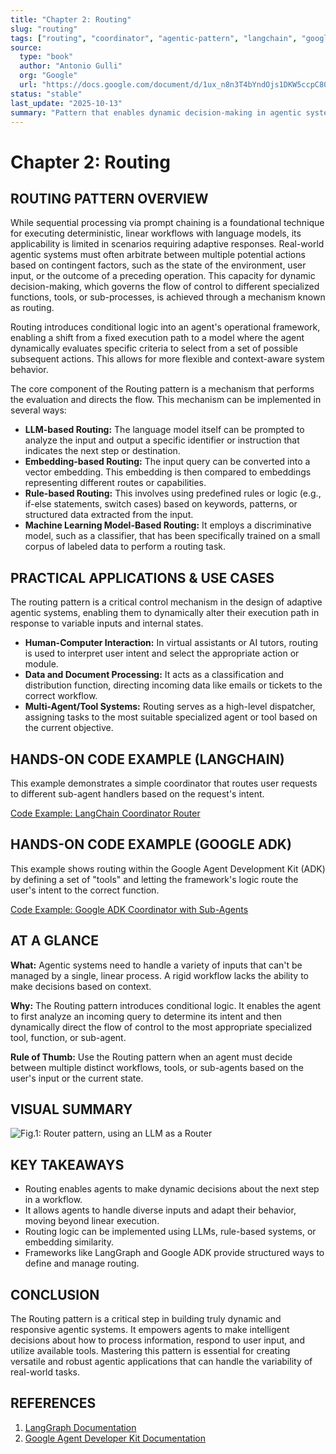 ```yaml
---
title: "Chapter 2: Routing"
slug: "routing"
tags: ["routing", "coordinator", "agentic-pattern", "langchain", "google-adk"]
source:
  type: "book"
  author: "Antonio Gulli"
  org: "Google"
  url: "https://docs.google.com/document/d/1ux_n8n3T4bYndOjs1DKW5ccpC802KISdy2IWnlvYbas/edit?tab=t.0"
status: "stable"
last_update: "2025-10-13"
summary: "Pattern that enables dynamic decision-making in agentic systems by routing requests to specialized agents or tools based on context and intent analysis."
---
```


# Chapter 2: Routing

## ROUTING PATTERN OVERVIEW

While sequential processing via prompt chaining is a foundational technique for executing deterministic, linear workflows with language models, its applicability is limited in scenarios requiring adaptive responses. Real-world agentic systems must often arbitrate between multiple potential actions based on contingent factors, such as the state of the environment, user input, or the outcome of a preceding operation. This capacity for dynamic decision-making, which governs the flow of control to different specialized functions, tools, or sub-processes, is achieved through a mechanism known as routing.

Routing introduces conditional logic into an agent's operational framework, enabling a shift from a fixed execution path to a model where the agent dynamically evaluates specific criteria to select from a set of possible subsequent actions. This allows for more flexible and context-aware system behavior.

The core component of the Routing pattern is a mechanism that performs the evaluation and directs the flow. This mechanism can be implemented in several ways:

*   **LLM-based Routing:** The language model itself can be prompted to analyze the input and output a specific identifier or instruction that indicates the next step or destination.
*   **Embedding-based Routing:** The input query can be converted into a vector embedding. This embedding is then compared to embeddings representing different routes or capabilities.
*   **Rule-based Routing:** This involves using predefined rules or logic (e.g., if-else statements, switch cases) based on keywords, patterns, or structured data extracted from the input.
*   **Machine Learning Model-Based Routing:** It employs a discriminative model, such as a classifier, that has been specifically trained on a small corpus of labeled data to perform a routing task.

## PRACTICAL APPLICATIONS & USE CASES

The routing pattern is a critical control mechanism in the design of adaptive agentic systems, enabling them to dynamically alter their execution path in response to variable inputs and internal states.

- **Human-Computer Interaction:** In virtual assistants or AI tutors, routing is used to interpret user intent and select the appropriate action or module.
- **Data and Document Processing:** It acts as a classification and distribution function, directing incoming data like emails or tickets to the correct workflow.
- **Multi-Agent/Tool Systems:** Routing serves as a high-level dispatcher, assigning tasks to the most suitable specialized agent or tool based on the current objective.

## HANDS-ON CODE EXAMPLE (LANGCHAIN)

This example demonstrates a simple coordinator that routes user requests to different sub-agent handlers based on the request's intent.

[Code Example: LangChain Coordinator Router](../snippets/routing-langchain-coordinator-router.py)

## HANDS-ON CODE EXAMPLE (GOOGLE ADK)

This example shows routing within the Google Agent Development Kit (ADK) by defining a set of "tools" and letting the framework's logic route the user's intent to the correct function.

[Code Example: Google ADK Coordinator with Sub-Agents](../snippets/routing-google-adk-coordinator-subagents.py)

## AT A GLANCE

**What:** Agentic systems need to handle a variety of inputs that can't be managed by a single, linear process. A rigid workflow lacks the ability to make decisions based on context.

**Why:** The Routing pattern introduces conditional logic. It enables the agent to first analyze an incoming query to determine its intent and then dynamically direct the flow of control to the most appropriate specialized tool, function, or sub-agent.

**Rule of Thumb:** Use the Routing pattern when an agent must decide between multiple distinct workflows, tools, or sub-agents based on the user's input or the current state.

## VISUAL SUMMARY

![Fig.1: Router pattern, using an LLM as a Router](placeholder_for_fig1)

## KEY TAKEAWAYS

*   Routing enables agents to make dynamic decisions about the next step in a workflow.
*   It allows agents to handle diverse inputs and adapt their behavior, moving beyond linear execution.
*   Routing logic can be implemented using LLMs, rule-based systems, or embedding similarity.
*   Frameworks like LangGraph and Google ADK provide structured ways to define and manage routing.

## CONCLUSION

The Routing pattern is a critical step in building truly dynamic and responsive agentic systems. It empowers agents to make intelligent decisions about how to process information, respond to user input, and utilize available tools. Mastering this pattern is essential for creating versatile and robust agentic applications that can handle the variability of real-world tasks.

## REFERENCES

1.  [LangGraph Documentation](https://www.langchain.com/)
2.  [Google Agent Developer Kit Documentation](https://google.github.io/adk-docs/)
